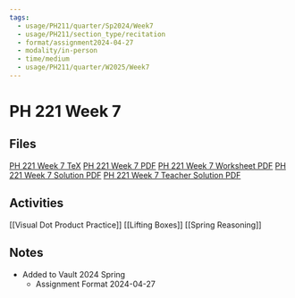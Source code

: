 ```yaml
---
tags:
  - usage/PH211/quarter/Sp2024/Week7
  - usage/PH211/section_type/recitation
  - format/assignment2024-04-27
  - modality/in-person
  - time/medium
  - usage/PH211/quarter/W2025/Week7
---
```

# PH 221 Week 7
## Files
[PH 221 Week 7 TeX](PH_221_Week_7.tex)
[PH 221 Week 7 PDF](PH_221_Week_7.pdf)
[PH 221 Week 7 Worksheet PDF](PH_221_Week_7-Worksheet.pdf)
[PH 221 Week 7 Solution PDF](PH_221_Week_7-Solution.pdf)
[PH 221 Week 7 Teacher Solution PDF](PH_221_Week_7-Teacher_Solution.pdf)
## Activities
[[Visual Dot Product Practice]]
[[Lifting Boxes]]
[[Spring Reasoning]]
## Notes
* Added to Vault 2024 Spring
	* Assignment Format 2024-04-27